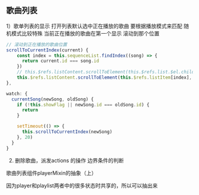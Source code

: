 ## 歌曲列表

1）歌单列表的显示
  打开列表默认选中正在播放的歌曲  要根据播放模式来匹配  随机模式比较特殊
  当前正在播放的歌曲在第一个显示 滚动到那个位置
  ```javascript
  // 滚动到正在播放的歌曲位置
  scrollToCurrentIndex(current) {
      const index = this.sequenceList.findIndex((song) => {
        return current.id === song.id
      })
      // this.$refs.listContent.scrollToElement(this.$refs.list.$el.children[index], 300)
      this.$refs.listContent.scrollToElement(this.$refs.listItem[index], 300)
  },
  
  watch: {
    currentSong(newSong, oldSong) {
      if (!this.showFlag || newSong.id === oldSong.id) {
        return
      }
  
      setTimeout(() => {
        this.scrollToCurrentIndex(newSong)
      }, 20)
    }
  }
  ```
  
  2) 删除歌曲，派发actions 的操作  边界条件的判断
  

歌曲列表组件playerMixin的抽象（上）

  因为player和playlist两者中的很多状态时共享的，所以可以抽出来

